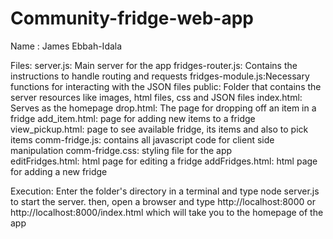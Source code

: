 # Community-fridge-web-app
Name : James Ebbah-Idala

Files:
    server.js: Main server for the app
    fridges-router.js: Contains the instructions to handle routing and requests
    fridges-module.js:Necessary functions for interacting with the JSON files
    public: Folder that contains the server resources like images, html files, css and JSON files
    index.html: Serves as the homepage
    drop.html: The page for dropping off an item in a fridge
    add_item.html: page for adding new items to a fridge
    view_pickup.html: page to see available fridge, its items and also to pick items
    comm-fridge.js: contains all javascript code for client side manipulation
    comm-fridge.css: styling file for the app   
    editFridges.html: html page for editing a fridge
    addFridges.html: html page for adding a new fridge

Execution: Enter the folder's directory in a terminal and type node server.js to start the server. then, open
a browser and type http://localhost:8000 or http://localhost:8000/index.html which will take you to the homepage of the app
